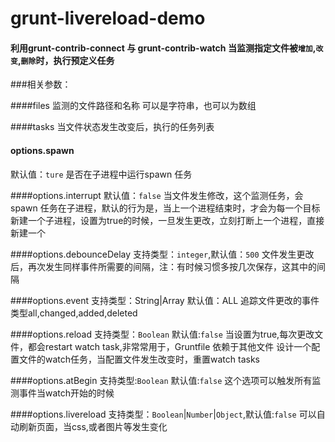 # grunt-livereload-demo

#### 利用grunt-contrib-connect 与 grunt-contrib-watch 当监测指定文件被`增加`,`改变`,`删除`时，执行预定义任务

###相关参数：

####files
监测的文件路径和名称
可以是字符串，也可以为数组

####tasks
当文件状态发生改变后，执行的任务列表

#### options.spawn
默认值：`ture`
是否在子进程中运行spawn 任务

####options.interrupt
默认值：`false`
当文件发生修改，这个监测任务，会spawn 任务在子进程，默认的行为是，当上一个进程结束时，才会为每一个目标新建一个子进程，设置为true的时候，一旦发生更改，立刻打断上一个进程，直接新建一个

####options.debounceDelay
支持类型：`integer`,默认值：`500`
文件发生更改后，再次发生同样事件所需要的间隔，注：有时候习惯多按几次保存，这其中的间隔

####options.event
支持类型：String|Array
默认值：ALL
追踪文件更改的事件类型all,changed,added,deleted

####options.reload
支持类型：`Boolean`
默认值:`false`
当设置为true,每次更改文件，都会restart watch task,非常常用于，Gruntfile 依赖于其他文件
设计一个配置文件的watch任务，当配置文件发生改变时，重置watch tasks

####options.atBegin
支持类型:`Boolean`
默认值:`false`
这个选项可以触发所有监测事件当watch开始的时候

####options.livereload
支持类型：`Boolean`|`Number`|`Object`,默认值:`false`
可以自动刷新页面，当css,或者图片等发生变化
